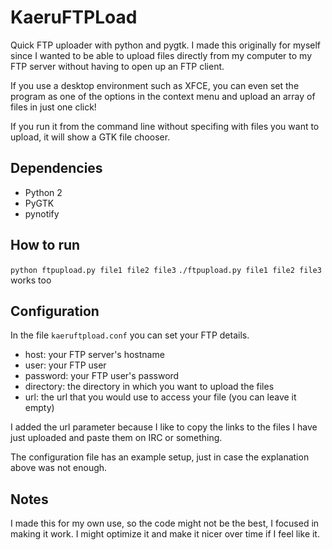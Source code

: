 # KaeruFTPLoad
Quick FTP uploader with python and pygtk.
I made this originally for myself since I wanted to be able to
upload files directly from my computer to my FTP server without
having to open up an FTP client.

If you use a desktop environment such as XFCE, you can even set the program as one
of the options in the context menu and upload an array of files in just one click!

If you run it from the command line without specifing with files you want to upload,
it will show a GTK file chooser.

## Dependencies
* Python 2
* PyGTK
* pynotify

## How to run
`python ftpupload.py file1 file2 file3`
`./ftpupload.py file1 file2 file3` works too

## Configuration
In the file `kaeruftpload.conf` you can set your FTP details.

* host: your FTP server's hostname
* user: your FTP user
* password: your FTP user's password
* directory: the directory in which you want to upload the files
* url: the url that you would use to access your file (you can leave it 
empty)

I added the url parameter because I like to copy the links to the files I
have just uploaded and paste them on IRC or something.

The configuration file has an example setup, just in case the explanation above was
not enough.

## Notes
I made this for my own use, so the code might not be the best, I focused
in making it work. I might optimize it and make it nicer over time if I feel like it.
